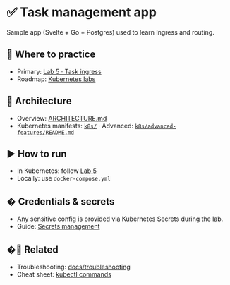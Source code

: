 # ✅ Task management app

Sample app (Svelte + Go + Postgres) used to learn Ingress and routing.

## 📍 Where to practice

- Primary: [Lab 5 · Task ingress](../labs/05-task-ingress.md)
- Roadmap: [Kubernetes labs](../docs/KUBERNETES-LABS.md)

## 🧱 Architecture

- Overview: [ARCHITECTURE.md](ARCHITECTURE.md)
- Kubernetes manifests: [`k8s/`](k8s/) · Advanced: [`k8s/advanced-features/README.md`](k8s/advanced-features/README.md)

## ▶️ How to run

- In Kubernetes: follow [Lab 5](../labs/05-task-ingress.md)
- Locally: use `docker-compose.yml`

## � Credentials & secrets

- Any sensitive config is provided via Kubernetes Secrets during the lab.
- Guide: [Secrets management](../docs/reference/secrets-management.md)

## �🔗 Related

- Troubleshooting: [docs/troubleshooting](../docs/troubleshooting/troubleshooting.md)
- Cheat sheet: [kubectl commands](../docs/reference/kubectl-cheatsheet.md)
